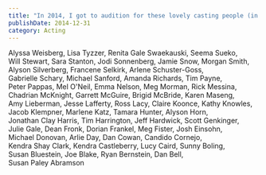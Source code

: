 ```yaml
---
title: "In 2014, I got to audition for these lovely casting people (in reverse alphabetical order):"
publishDate: 2014-12-31
category: Acting
---
```


Alyssa&nbsp;Weisberg,
Lisa&nbsp;Tyzzer,
Renita&nbsp;Gale&nbsp;Swaekauski,
Seema&nbsp;Sueko,
Will&nbsp;Stewart,
Sara&nbsp;Stanton,
Jodi&nbsp;Sonnenberg,
Jamie&nbsp;Snow,
Morgan&nbsp;Smith,
Alyson&nbsp;Silverberg,
Francene&nbsp;Selkirk,
Arlene&nbsp;Schuster-Goss,
Gabrielle&nbsp;Schary,
Michael&nbsp;Sanford,
Amanda&nbsp;Richards,
Tim&nbsp;Payne,
Peter&nbsp;Pappas,
Mel&nbsp;O'Neil,
Emma&nbsp;Nelson,
Meg&nbsp;Morman,
Rick&nbsp;Messina,
Chadrian&nbsp;McKnight,
Garrett&nbsp;McGuire,
Brigid&nbsp;McBride,
Karen&nbsp;Maseng,
Amy&nbsp;Lieberman,
Jesse&nbsp;Lafferty,
Ross&nbsp;Lacy,
Claire&nbsp;Koonce,
Kathy&nbsp;Knowles,
Jacob&nbsp;Klempner,
Marlene&nbsp;Katz,
Tamara&nbsp;Hunter,
Alyson&nbsp;Horn,
Jonathan&nbsp;Clay&nbsp;Harris,
Tim&nbsp;Harrington,
Jeff&nbsp;Hardwick,
Scott&nbsp;Genkinger,
Julie&nbsp;Gale,
Dean&nbsp;Fronk,
Dorian&nbsp;Frankel,
Meg&nbsp;Fister,
Josh&nbsp;Einsohn,
Michael&nbsp;Donovan,
Arlie&nbsp;Day,
Dan&nbsp;Cowan,
Candido&nbsp;Cornejo,
Kendra&nbsp;Shay&nbsp;Clark,
Kendra&nbsp;Castleberry,
Lucy&nbsp;Caird,
Sunny&nbsp;Boling,
Susan&nbsp;Bluestein,
Joe&nbsp;Blake,
Ryan&nbsp;Bernstein,
Dan&nbsp;Bell,
Susan&nbsp;Paley&nbsp;Abramson
